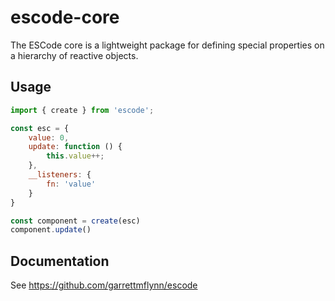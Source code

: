 # escode-core
The ESCode core is a lightweight package for defining special properties on a hierarchy of reactive objects.

## Usage

```js
import { create } from 'escode';

const esc = {
    value: 0,
    update: function () {
        this.value++;
    },
    __listeners: {
        fn: 'value'
    }
}

const component = create(esc)
component.update()
```

## Documentation
See https://github.com/garrettmflynn/escode